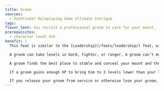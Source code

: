 ```yaml
---
title: Groom
sources:
  - Pathfinder Roleplaying Game Ultimate Intrigue
tags:
flavor_text: You recruit a professional groom to care for your mount.
prerequisites:
  - character level 4th
benefit: |
  This feat is similar to the [Leadership](/feats/leadership/) feat, with several exceptions to note. You can attract only a 1st-level cohort (referred to hereafter as a groom) with this feat, and cannot recruit followers of his own. You determine your Leadership score according to the rules presented in the Leadership feat, but your groom is always at least 3 levels lower than your level.

  A groom can take levels in bard, fighter, or ranger. A groom can’t multiclass, though he can take any archetype for which he qualifies.

  A groom finds the best place to stable and conceal your mount and the mounts of up to five allies while you and your allies are elsewhere. A groom adds half his level (minimum 1) to Stealth checks when concealing himself and any mounts that are left in his care. A groom also gains the ability to [*speak with animals*](/spells/speak-with-animals/) as a supernatural ability, but he can use this ability only with horses, riding dogs, and other mounts of the animal type.

  If a groom gains enough XP to bring him to 2 levels lower than your level, he doesn’t gain the new level until you gain your next level; until you advance, his XP total remains 1 less than the amount needed to attain the next level.

  If you release your groom from service or otherwise lose your groom, you can recruit a new one. At 7th level, you can swap this feat for the Leadership feat.
---
```


